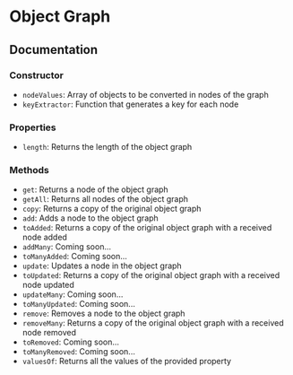 # Object Graph

## Documentation

### Constructor

- `nodeValues`: Array of objects to be converted in nodes of the graph
- `keyExtractor`: Function that generates a key for each node

### Properties

- `length`: Returns the length of the object graph

### Methods

- `get`: Returns a node of the object graph
- `getAll`: Returns all nodes of the object graph
- `copy`: Returns a copy of the original object graph
- `add`: Adds a node to the object graph
- `toAdded`: Returns a copy of the original object graph with a received node added
- `addMany`: Coming soon...
- `toManyAdded`: Coming soon...
- `update`: Updates a node in the object graph
- `toUpdated`: Returns a copy of the original object graph with a received node updated
- `updateMany`: Coming soon...
- `toManyUpdated`: Coming soon...
- `remove`: Removes a node to the object graph
- `removeMany`: Returns a copy of the original object graph with a received node removed
- `toRemoved`: Coming soon...
- `toManyRemoved`: Coming soon...
- `valuesOf`: Returns all the values of the provided property
